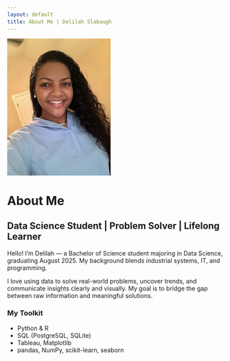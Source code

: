 ```yaml
---
layout: default
title: About Me | Delilah Slabaugh
---
```


<link rel="stylesheet" href="style.css">
<link rel="stylesheet" href="about.css">

<div class="about-container">

  <img src="profile.jpg" alt="Delilah Slabaugh" class="profile-photo">

  <h1>About Me</h1>

  <h2 class="tagline">Data Science Student | Problem Solver | Lifelong Learner</h2>

  <p>Hello! I’m Delilah — a Bachelor of Science student majoring in Data Science, graduating August 2025. My background blends industrial systems, IT, and programming.</p>

  <p>I love using data to solve real-world problems, uncover trends, and communicate insights clearly and visually. My goal is to bridge the gap between raw information and meaningful solutions.</p>

  <h3>My Toolkit</h3>

  <ul>
    <li>Python & R</li>
    <li>SQL (PostgreSQL, SQLite)</li>
    <li>Tableau, Matplotlib</li>
    <li>pandas, NumPy, scikit-learn, seaborn</li>
  </ul>

</div>
